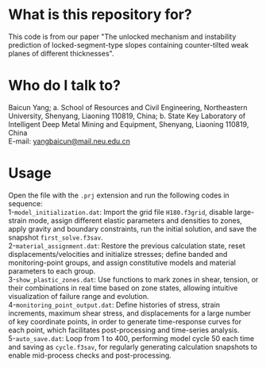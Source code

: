 # What is this repository for?
This code is from our paper "The unlocked mechanism and instability prediction of locked-segment-type slopes containing counter-tilted weak planes of different thicknesses".
# Who do I talk to?
Baicun Yang; a. School of Resources and Civil Engineering, Northeastern University, Shenyang, Liaoning 110819, China; b. State Key Laboratory of Intelligent Deep Metal Mining and Equipment, Shenyang, Liaoning 110819, China  
E-mail: yangbaicun@mail.neu.edu.cn
# Usage
Open the file with the `.prj` extension and run the following codes in sequence:  
1-`model_initialization.dat`: Import the grid file `H180.f3grid`, disable large-strain mode, assign different elastic parameters and densities to zones, apply gravity and boundary constraints, run the initial solution, and save the snapshot `first_solve.f3sav`.  
2-`material_assignment.dat`: Restore the previous calculation state, reset displacements/velocities and initialize stresses; define banded and monitoring-point groups, and assign constitutive models and material parameters to each group.  
3-`show_plastic_zones.dat`: Use functions to mark zones in shear, tension, or their combinations in real time based on zone states, allowing intuitive visualization of failure range and evolution.  
4-`monitoring_point_output.dat`: Define histories of stress, strain increments, maximum shear stress, and displacements for a large number of key coordinate points, in order to generate time-response curves for each point, which facilitates post-processing and time-series analysis.  
5-`auto_save.dat`: Loop from 1 to 400, performing model cycle 50 each time and saving as `cycle.f3sav`, for regularly generating calculation snapshots to enable mid-process checks and post-processing.
